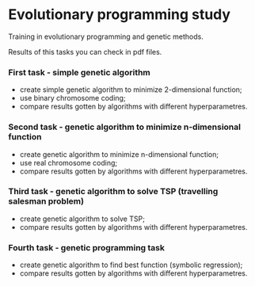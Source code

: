 # Evolutionary programming study
Training in evolutionary programming and genetic methods.

Results of this tasks you can check in pdf files. 

### First task - simple genetic algorithm
- create simple genetic algorithm to minimize 2-dimensional function;
- use binary chromosome coding;
- compare results gotten by algorithms with different hyperparametres.

### Second task - genetic algorithm to minimize n-dimensional function
- create genetic algorithm to minimize n-dimensional function;
- use real chromosome coding;
- compare results gotten by algorithms with different hyperparametres.

### Third task - genetic algorithm to solve TSP (travelling salesman problem)
- create genetic algorithm to solve TSP;
- compare results gotten by algorithms with different hyperparametres.

### Fourth task - genetic programming task
- create genetic algorithm to find best function (symbolic regression);
- compare results gotten by algorithms with different hyperparametres.
